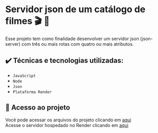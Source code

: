 
#  Servidor  json  de um catálogo de filmes  🎬 🍿

<p> Esse projeto tem como finalidade  desenvolver um servidor json  (json-server) com três ou mais rotas com quatro ou mais atributos. </p>


##   ✔️ Técnicas e tecnologias utilizadas: 
- ``JavaScript``
- ``Node``
- ``Json``
- ``Plataforma Render``

##  📁 Acesso ao projeto
Você pode acessar os arquivos do projeto clicando em [ aqui ](https://github.com/LeticiaMattosSilva/servidor-cinema-modulo03) <br>
Acesse  o servidor hospedado no Render clicando em [aqui](https://cinema-servidor-03.onrender.com)
